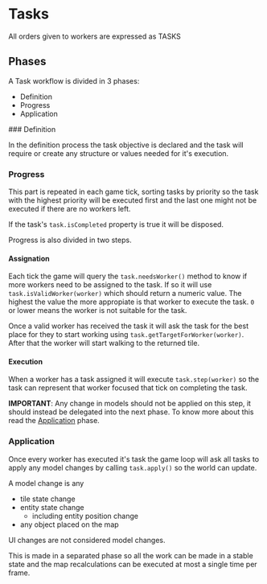# Tasks

All orders given to workers are expressed as TASKS

## Phases

A Task workflow is divided in 3 phases:

- Definition
- Progress
- Application

### Definition

In the definition process the task objective is declared and the task will require or create any structure or values needed for it's execution.

### Progress

This part is repeated in each game tick, sorting tasks by priority so the task with the highest priority will be executed first and the last one might not be executed if there are no workers left.

If the task's `task.isCompleted` property is true it will be disposed.

Progress is also divided in two steps.

#### Assignation

Each tick the game will query the `task.needsWorker()` method to know if more workers need to be assigned to the task. If so it will use `task.isValidWorker(worker)` which should return a numeric value. The highest the value the more appropiate is that worker to execute the task. `0` or lower means the worker is not suitable for the task.

Once a valid worker has received the task it will ask the task for the best place for they to start working using `task.getTargetForWorker(worker)`. After that the worker will start walking to the returned tile.

#### Execution

When a worker has a task assigned it will execute `task.step(worker)` so the task can represent that worker focused that tick on completing the task.

**IMPORTANT**: Any change in models should not be applied on this step, it should instead be delegated into the next phase. To know more about this read the [Application](#Application) phase.

### Application

Once every worker has executed it's task the game loop will ask all tasks to apply any model changes by calling `task.apply()` so the world can update.

A model change is any
- tile state change
- entity state change
    - including entity position change
- any object placed on the map

UI changes are not considered model changes.

This is made in a separated phase so all the work can be made in a stable state and the map recalculations can be executed at most a single time per frame.
